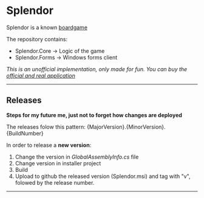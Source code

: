 # Splendor

Splendor is a known [boardgame](https://boardgamegeek.com/boardgame/148228/splendor)

The repository contains:

- Splendor.Core -> Logic of the game
- Splendor.Forms -> Windows forms client

*This is an unofficial implementation, only made for fun. You can buy the [official and real application](https://store.steampowered.com/app/376680/Splendor/)*

---

## Releases
**Steps for my future me, just not to forget how changes are deployed**

The releases folow this pattern: {MajorVersion}.{MinorVersion}.{BuildNumber} 

In order to release a **new version**:

1. Change the version in *GlobalAssemblyInfo.cs* file
2. Change version in installer project
3. Build 
4. Upload to github the released version (Splendor.msi) and tag with "v", folowed by the release number.

---

